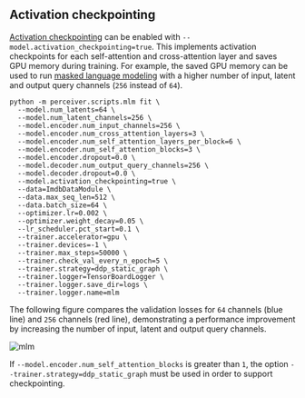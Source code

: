 ## Activation checkpointing

[Activation checkpointing](https://pytorch-lightning.readthedocs.io/en/latest/advanced/advanced_gpu.html#fairscale-activation-checkpointing)
can be enabled with `--model.activation_checkpointing=true`. This implements activation checkpoints for each self-attention
and cross-attention layer and saves GPU memory during training. For example, the saved GPU memory can be used to run
[masked language modeling](../README.md#masked-language-modeling) with a higher number of input, latent and output query
channels (`256` instead of `64`).

```shell
python -m perceiver.scripts.mlm fit \
  --model.num_latents=64 \
  --model.num_latent_channels=256 \
  --model.encoder.num_input_channels=256 \
  --model.encoder.num_cross_attention_layers=3 \
  --model.encoder.num_self_attention_layers_per_block=6 \
  --model.encoder.num_self_attention_blocks=3 \
  --model.encoder.dropout=0.0 \
  --model.decoder.num_output_query_channels=256 \
  --model.decoder.dropout=0.0 \
  --model.activation_checkpointing=true \
  --data=ImdbDataModule \
  --data.max_seq_len=512 \
  --data.batch_size=64 \
  --optimizer.lr=0.002 \
  --optimizer.weight_decay=0.05 \
  --lr_scheduler.pct_start=0.1 \
  --trainer.accelerator=gpu \
  --trainer.devices=-1 \
  --trainer.max_steps=50000 \
  --trainer.check_val_every_n_epoch=5 \
  --trainer.strategy=ddp_static_graph \
  --trainer.logger=TensorBoardLogger \
  --trainer.logger.save_dir=logs \
  --trainer.logger.name=mlm
```

The following figure compares the validation losses for `64` channels (blue line) and `256` channels (red line),
demonstrating a performance improvement by increasing the number of input, latent and output query channels.

![mlm](checkpointing.png)

If `--model.encoder.num_self_attention_blocks` is greater than `1`, the option `--trainer.strategy=ddp_static_graph`
must be used in order to support checkpointing.
